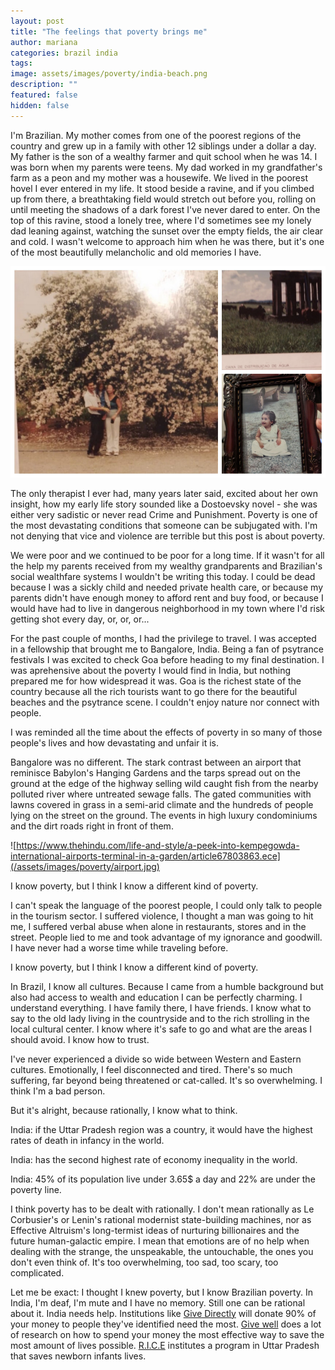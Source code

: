 ```yaml
---
layout: post
title: "The feelings that poverty brings me"
author: mariana
categories: brazil india
tags: 
image: assets/images/poverty/india-beach.png
description: ""
featured: false
hidden: false
---
```


I'm Brazilian. My mother comes from one of the poorest regions of the country and grew up in a family with other 12 siblings under a dollar a day. My father is the son of a wealthy farmer and quit school when he was 14. I was born when my parents were teens. My dad worked in my grandfather's farm as a peon and my mother was a housewife. We lived in the poorest hovel I ever entered in my life. It stood beside a ravine, and if you climbed up from there, a breathtaking field would stretch out before you, rolling on until meeting the shadows of a dark forest I've never dared to enter. On the top of this ravine, stood a lonely tree, where I'd sometimes see my lonely dad leaning against, watching the sunset over the empty fields, the air clear and cold. I wasn't welcome to approach him when he was there, but it's one of the most beautifully melancholic and old memories I have.

![My Image](/assets/images/poverty/fazenda.JPG)

The only therapist I ever had, many years later said, excited about her own insight, how my early life story sounded like a Dostoevsky novel - she was either very sadistic or never read Crime and Punishment. Poverty is one of the most devastating conditions that someone can be subjugated with. I'm not denying that vice and violence are terrible but this post is about poverty.

We were poor and we continued to be poor for a long time. If it wasn't for all the help my parents received from my wealthy grandparents and Brazilian's social wealthfare systems I wouldn't be writing this today. I could be dead because I was a sickly child and needed private health care, or because my parents didn't have enough money to afford rent and buy food, or because I would have had to live in dangerous neighborhood in my town where I'd risk getting shot every day, or, or, or...

For the past couple of months, I had the privilege to travel. I was accepted in a fellowship that brought me to Bangalore, India. Being a fan of psytrance festivals I was excited to check Goa before heading to my final destination. I was aprehensive about the poverty I would find in India, but nothing prepared me for how widespread it was. Goa is the richest state of the country because all the rich tourists want to go there for the beautiful beaches and the psytrance scene. I couldn't enjoy nature nor connect with people.

I was reminded all the time about the effects of poverty in so many of those people's lives and how devastating and unfair it is.

Bangalore was no different. The stark contrast between an airport that reminisce Babylon's Hanging Gardens and the tarps spread out on the ground at the edge of the highway selling wild caught fish from the nearby polluted river where untreated sewage falls. The gated communities with lawns covered in grass in a semi-arid climate and the hundreds of people lying on the street on the ground. The events in high luxury condominiums and the dirt roads right in front of them.

![https://www.thehindu.com/life-and-style/a-peek-into-kempegowda-international-airports-terminal-in-a-garden/article67803863.ece](/assets/images/poverty/airport.jpg)

I know poverty, but I think I know a different kind of poverty.

I can't speak the language of the poorest people, I could only talk to people in the tourism sector. I suffered violence, I thought a man was going to hit me, I suffered verbal abuse when alone in restaurants, stores and in the street. People lied to me and took advantage of my ignorance and goodwill. I have never had a worse time while traveling before.

I know poverty, but I think I know a different kind of poverty.

In Brazil, I know all cultures. Because I came from a humble background but also had access to wealth and education I can be perfectly charming. I understand everything. I have family there, I have friends. I know what to say to the old lady living in the countryside and to the rich strolling in the local cultural center. I know where it's safe to go and what are the areas I should avoid. I know how to trust.

I've never experienced a divide so wide between Western and Eastern cultures. Emotionally, I feel disconnected and tired. There's so much suffering, far beyond being threatened or cat-called. It's so overwhelming. I think I'm a bad person.

But it's alright, because rationally, I know what to think.

India: if the Uttar Pradesh region was a country, it would have the highest rates of death in infancy in the world.

India: has the second highest rate of economy inequality in the world.

India: 45% of its population live under 3.65$ a day and 22% are under the poverty line.

I think poverty has to be dealt with rationally. I don't mean rationally as Le Corbusier's or Lenin's rational modernist state-building machines, nor as Effective Altruism's long-termist ideas of nurturing billionaires and the future human-galactic empire. I mean that emotions are of no help when dealing with the strange, the unspeakable, the untouchable, the ones you don't even think of. It's too overwhelming, too sad, too scary, too complicated.

Let me be exact: I thought I knew poverty, but I know Brazilian poverty. In India, I'm deaf, I'm mute and I have no memory. Still one can be rational about it. India needs help. Institutions like [Give Directly](givedirectly.org) will donate 90% of your money to people they've identified need the most. [Give well](https://www.givewell.org/) does a lot of research on how to spend your money the most effective way to save the most amount of lives possible. [R.I.C.E](https://riceinstitute.org/) institutes a program in Uttar Pradesh that saves newborn infants lives.
